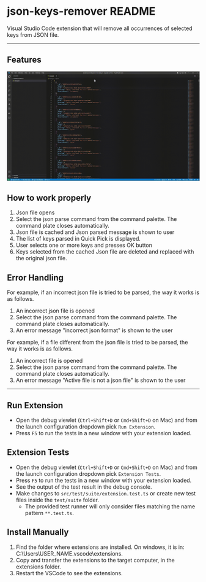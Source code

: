 # json-keys-remover README

Visual Studio Code extension that will remove all occurrences of selected keys from JSON file.

---
## Features

![Demo](gif/exampleWork.gif)

## How to work properly
1. Json file opens
2. Select the json parse command from the command palette. The command plate closes automatically.
3. Json file is cached and Json parsed message is shown to user
4. The list of keys parsed in Quick Pick is displayed.
5. User selects one or more keys and presses OK button
6. Keys selected from the cached Json file are deleted and replaced with the original json file.

## Error Handling
For example, if an incorrect json file is tried to be parsed, the way it works is as follows.
1. An incorrect json file is opened
2. Select the json parse command from the command palette. The command plate closes automatically.
3. An error message "incorrect json format" is shown to the user

For example, if a file different from the json file is tried to be parsed, the way it works is as follows.
1. An incorrect file is opened
2. Select the json parse command from the command palette. The command plate closes automatically.
3. An error message "Active file is not a json file" is shown to the user

---
## Run Extension 

* Open the debug viewlet (`Ctrl+Shift+D` or `Cmd+Shift+D` on Mac) and from the launch configuration dropdown pick `Run Extension`.
* Press `F5` to run the tests in a new window with your extension loaded.

## Extension Tests

* Open the debug viewlet (`Ctrl+Shift+D` or `Cmd+Shift+D` on Mac) and from the launch configuration dropdown pick `Extension Tests`.
* Press `F5` to run the tests in a new window with your extension loaded.
* See the output of the test result in the debug console.
* Make changes to `src/test/suite/extension.test.ts` or create new test files inside the `test/suite` folder.
  * The provided test runner will only consider files matching the name pattern `**.test.ts`.

## Install Manually

1. Find the folder where extensions are installed. On windows, it is in: C:\Users\USER_NAME\.vscode\extensions. 
2. Copy and transfer the extensions to the target computer, in the extensions folder.
3. Restart the VSCode to see the extensions.
